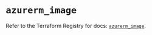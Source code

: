 # `azurerm_image`

Refer to the Terraform Registry for docs: [`azurerm_image`](https://registry.terraform.io/providers/hashicorp/azurerm/4.43.0/docs/resources/image).
